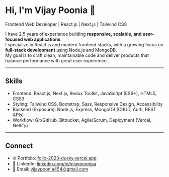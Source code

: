 # Hi, I'm Vijay Poonia 👋  

Frontend Web Developer | React.js | Next.js | Tailwind CSS  

I have 2.5 years of experience building **responsive, scalable, and user-focused web applications**.  
I specialize in React.js and modern frontend stacks, with a growing focus on **full-stack development** using Node.js and MongoDB.  
My goal is to craft clean, maintainable code and deliver products that balance performance with great user experience.  

---

## Skills  
- Frontend: React.js, Next.js, Redux Toolkit, JavaScript (ES6+), HTML5, CSS3  
- Styling: Tailwind CSS, Bootstrap, Sass, Responsive Design, Accessibility  
- Backend (Exposure): Node.js, Express, MongoDB (CRUD, Auth, REST APIs)  
- Workflow: Git/GitHub, Bitbucket, Agile/Scrum, Deployment (Vercel, Netlify)  

---

## Connect  
- 🌐 Portfolio: [folio-2023-dusky.vercel.app](https://folio-2023-dusky.vercel.app)  
- 💼 LinkedIn: [linkedin.com/in/vijaypooniaa](https://linkedin.com/in/vijaypooniaa)  
- 📧 Email: vijaypoonia454@gmail.com  



